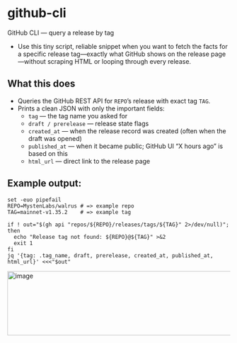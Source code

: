 # github-cli
GitHub CLI — query a release by tag

- Use this tiny script, reliable snippet when you want to fetch the facts for a specific release tag—exactly what GitHub shows on the release page—without scraping HTML or looping through every release.

## What this does

- Queries the GitHub REST API for `REPO`’s release with exact tag `TAG`.
- Prints a clean JSON with only the important fields:
  - `tag` — the tag name you asked for
  - `draft / prerelease` — release state flags
  - `created_at` — when the release record was created (often when the draft was opened)
  - `published_at` — when it became public; GitHub UI “X hours ago” is based on this
  - `html_url` — direct link to the release page

## Example output:

```
set -euo pipefail
REPO=MystenLabs/walrus # => example repo
TAG=mainnet-v1.35.2    # => example tag

if ! out="$(gh api "repos/${REPO}/releases/tags/${TAG}" 2>/dev/null)"; then
  echo "Release tag not found: ${REPO}@${TAG}" >&2
  exit 1
fi
jq '{tag: .tag_name, draft, prerelease, created_at, published_at, html_url}' <<<"$out"
```

<img width="657" height="145" alt="image" src="https://github.com/user-attachments/assets/520f730a-a4fb-44ea-bf3d-27e3460ca5ce" />
